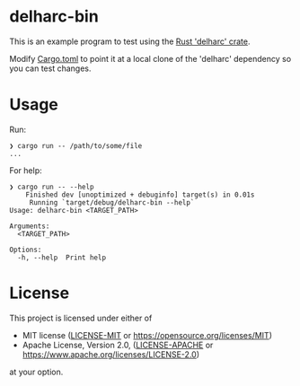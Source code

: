 # delharc-bin

This is an example program to test using the [Rust 'delharc' crate](https://crates.io/crates/delharc).

Modify [Cargo.toml](Cargo.toml) to point it at a local clone of the 'delharc' dependency so you can test changes.

# Usage

Run:
```
❯ cargo run -- /path/to/some/file
...
```

For help:
```
❯ cargo run -- --help
    Finished dev [unoptimized + debuginfo] target(s) in 0.01s
     Running `target/debug/delharc-bin --help`
Usage: delharc-bin <TARGET_PATH>

Arguments:
  <TARGET_PATH>

Options:
  -h, --help  Print help
```

# License

This project is licensed under either of

 * MIT license ([LICENSE-MIT](LICENSE-MIT) or
   https://opensource.org/licenses/MIT)
 * Apache License, Version 2.0, ([LICENSE-APACHE](LICENSE-APACHE) or
   https://www.apache.org/licenses/LICENSE-2.0)

at your option.
